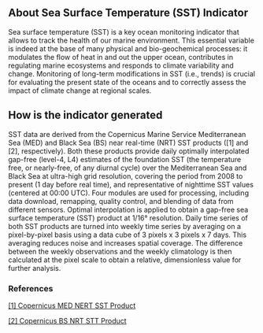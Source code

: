 ## About Sea Surface Temperature (SST) Indicator
Sea surface temperature (SST) is a key ocean monitoring indicator that allows to track the health of our marine environment. This essential variable is indeed at the base of many physical and bio-geochemical processes: it modulates the flow of heat in and out the upper ocean, contributes in regulating marine ecosystems and responds to climate variability and change. Monitoring of long-term modifications in SST (i.e., trends) is crucial for evaluating the present state of the oceans and to correctly assess the impact of climate change at regional scales.

## How is the indicator generated
SST data are derived from the Copernicus Marine Service Mediterranean Sea (MED) and Black Sea (BS) near real-time (NRT) SST products ([1] and [2], respectively). Both these products provide daily optimally interpolated gap-free (level-4, L4) estimates of the foundation SST (the temperature free, or nearly-free, of any diurnal cycle) over the Mediterranean Sea and Black Sea at ultra-high grid resolution, covering the period from 2008 to present (1 day before real time), and representative of nighttime SST values (centered at 00:00 UTC). Four modules are used for processing, including data download, remapping, quality control, and blending of data from different sensors. Optimal interpolation is applied to obtain a gap-free sea surface temperature (SST) product at 1/16° resolution. Daily time series of both SST products are turned into weekly time series by averaging on a pixel-by-pixel basis using a data cube of 3 pixels x 3 pixels x 7 days. This averaging reduces noise and increases spatial coverage. The difference between the weekly observations and the weekly climatology is then calculated at the pixel scale to obtain a relative, dimensionless value for further analysis.

### References
[[1] Copernicus MED NERT SST Product](https://doi.org/10.48670/moi-00173 )

[[2] Copernicus BS NRT STT Product ]( https://doi.org/10.48670/moi-00160)
 
